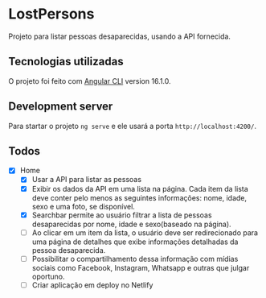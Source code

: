 # LostPersons

Projeto para listar pessoas desaparecidas, usando a API fornecida.

## Tecnologias utilizadas

O projeto foi feito com [Angular CLI](https://github.com/angular/angular-cli) version 16.1.0.


## Development server

Para startar o projeto `ng serve` e ele usará a porta `http://localhost:4200/`.

## Todos
- [x] Home
	- [x] Usar a API para listar as pessoas
	- [x] Exibir os dados da API em uma lista na página. Cada item da lista deve conter pelo menos as seguintes informações: nome, idade, sexo e uma foto, se disponível.
	- [x] Searchbar permite ao usuário filtrar a lista de pessoas desaparecidas por nome, idade e sexo(baseado na página).
  - [ ] Ao clicar em um item da lista, o usuário deve ser redirecionado para uma página de detalhes que exibe informações detalhadas da pessoa desaparecida.
  - [ ] Possibilitar o compartilhamento dessa informação com mídias sociais como Facebook, Instagram, Whatsapp e outras que julgar oportuno.
  - [ ] Criar aplicação em deploy no Netlify
